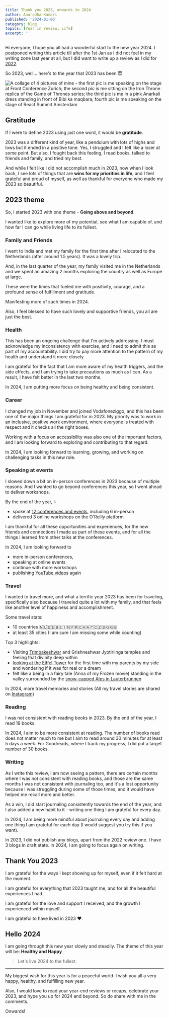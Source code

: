 ```yaml
---
title: Thank you 2023, onwards to 2024
author: Anuradha Kumari
published: '2024-01-06'
category: blog
topics: [Year in review, Life]
excerpt: ''
---
```


Hi everyone, I hope you all had a wonderful start to the new year 2024. I postponed writing this article till after the 1st Jan as I did not feel in my writing zone last year at all, but I did want to write up a review as I did for [2022](https://www.anuradhakumari.com/blog/2022-review).

So 2023, well... here's to the year that 2023 has been 😇

![A collage of 4 pictures of mine - the first pic is me speaking on the stage at Front Conference Zurich; the second pic is me sitting on the Iron Throne replica of the Game of Thrones series; the third pic is me in a pink Anarkali dress standing in front of Bibi ka maqbara; fourth pic is me speaking on the stage of React Summit Amsterdam](https://dev-to-uploads.s3.amazonaws.com/uploads/articles/3bpd1s072ibi8a9gvkc3.png)

## Gratitude

If I were to define 2023 using just one word, it would be **gratitude**. 

2023 was a different kind of year, like a pendulum with lots of highs and lows but it ended in a positive tone. Yes, I struggled and I felt like a loser at some point. But also, I fought back this feeling, I read books, talked to friends and family, and tried my best. 

And while I felt like I did not accomplish much in 2023, now when I look back, I see lots of things that are **wins for my priorities in life**, and I feel grateful and proud of myself, as well as thankful for everyone who made my 2023 so beautiful.

## 2023 theme

So, I started 2023 with one theme - **Going above and beyond**.

I wanted like to explore more of my potential, see what I am capable of, and how far I can go while living life to its fullest.

### Family and Friends
 
I went to India and met my family for the first time after I relocated to the Netherlands (after around 1.5 years). It was a lovely trip. 

And, in the last quarter of the year, my family visited me in the Netherlands and we spent an amazing 2 months exploring the country as well as Europe at large. 

These were the times that fueled me with positivity, courage, and a profound sense of fulfillment and gratitude. 

Manifesting more of such times in 2024.

Also, I feel blessed to have such lovely and supportive friends, you all are just the best.
 
### Health

This has been an ongoing challenge that I'm actively addressing. I must acknowledge my inconsistency with exercise, and I need to admit this as part of my accountability. I did try to pay more attention to the pattern of my health and understand it more closely. 

I am grateful for the fact that I am more aware of my health triggers, and the side effects, and I am trying to take precautions as much as I can. As a result, I have felt better in the last two months.

In 2024, I am putting more focus on being healthy and being consistent.

### Career

I changed my job in November and joined Vodafoneziggo, and this has been one of the major things I am grateful for in 2023. My priority was to work in an inclusive, positive work environment, where everyone is treated with respect and it checks all the right boxes. 

Working with a focus on accessibility was also one of the important factors, and I am looking forward to exploring and contributing to that regard. 

In 2024, I am looking forward to learning, growing, and working on challenging tasks in this new role.

### Speaking at events

I slowed down a bit on in-person conferences in 2023 because of multiple reasons. And I wanted to go beyond conferences this year, so I went ahead to deliver workshops.

By the end of the year, I:
- spoke at [12 conferences and events](https://www.anuradhakumari.com/talks), including 6 in-person
- delivered 3 online workshops on the O'Reilly platform

I am thankful for all these opportunities and experiences, for the new friends and connections I made as part of these events, and for all the things I learned from other talks at the conferences.

In 2024, I am looking forward to 
- more in-person conferences, 
- speaking at online events
- continue with more workshops
- publishing [YouTube videos](https://www.youtube.com/channel/UCzv8q9-tSIQuTDzgB1BgXMQ) again


### Travel

I wanted to travel more, and what a terrific year 2023 has been for traveling, specifically also because I traveled quite a lot with my family, and that feels like another level of happiness and accomplishment.

Some travel stats:
- 10 countries 🇳🇱🇩🇪🇧🇪🇮🇳🇫🇷🇨🇭🇦🇹🇨🇿🇧🇬🇬🇧
- at least 35 cities (I am sure I am missing some while counting)

Top 3 highlights:
- Visiting [Trimbakeshwar](https://www.instagram.com/reel/CtZLgUZLg7y/) and Grishneshwar Jyotirlinga temples and feeling that divinity deep within 
- [looking at the Eiffel Tower](https://www.instagram.com/reel/CyqYuXvNXYM/) for the first time with my parents by my side and wondering if it was for real or a dream
- felt like a being in a fairy tale (Anna of my Frozen movie) standing in the valley surrounded by the [snow-capped Alps in Lauterbrunnen](https://www.instagram.com/reel/CzvguEWN5Rw/)

In 2024, more travel memories and stories (All my travel stories are shared on [Instagram](https://www.instagram.com/anuradha_404/))

### Reading

I was not consistent with reading books in 2023. By the end of the year, I read 19 books.

In 2024, I aim to be more consistent at reading. The number of books read does not matter much to me but I aim to read around 30 minutes for at least 5 days a week. For Goodreads, where I track my progress, I did put a target number of 30 books.

### Writing

As I write this review, I am now seeing a pattern, there are certain months where I was not consistent with reading books, and those are the same months I was not consistent with journaling too, and it's a lost opportunity because I was struggling during some of those times, and it would have helped me recall more and better. 

As a win, I did start journaling consistently towards the end of the year, and I also added a new habit to it - writing one thing I am grateful for every day.

In 2024, I am being more mindful about journaling every day and adding one thing I am grateful for each day (I would suggest you try this if you want).

In 2023, I did not publish any blogs, apart from the 2022 review one. I have 3 blogs in draft state. In 2024, I am going to focus again on writing.

## Thank You 2023

I am grateful for the ways I kept showing up for myself, even if it felt hard at the moment.  

I am grateful for everything that 2023 taught me, and for all the beautiful experiences I had. 

I am grateful for the love and support I received, and the growth I experienced within myself.

I am grateful to have lived in 2023 ❤️.

## Hello 2024

I am going through this new year slowly and steadily. The theme of this year will be: **Healthy and Happy**

> Let's live 2024 to the fullest.

*****

My biggest wish for this year is for a peaceful world. I wish you all a very happy, healthy, and fulfilling new year.

Also, I would love to read your year-end reviews or recaps, celebrate your 2023, and hype you up for 2024 and beyond. So do share with me in the comments. 

Onwards!

